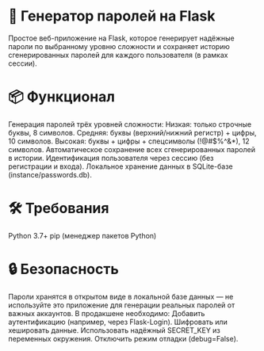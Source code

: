# 🔐 Генератор паролей на Flask

Простое веб-приложение на Flask, которое генерирует надёжные пароли по выбранному уровню сложности и сохраняет историю сгенерированных паролей для каждого пользователя (в рамках сессии).

# 📦 Функционал
Генерация паролей трёх уровней сложности:
Низкая: только строчные буквы, 8 символов.
Средняя: буквы (верхний/нижний регистр) + цифры, 10 символов.
Высокая: буквы + цифры + спецсимволы (!@#$%^&*), 12 символов.
Автоматическое сохранение всех сгенерированных паролей в истории.
Идентификация пользователя через сессию (без регистрации и входа).
Локальное хранение данных в SQLite-базе (instance/passwords.db).

# 🛠️ Требования
Python 3.7+
pip (менеджер пакетов Python)

# 🔒 Безопасность
Пароли хранятся в открытом виде в локальной базе данных — не используйте это приложение для генерации реальных паролей от важных аккаунтов.
В продакшене необходимо:
Добавить аутентификацию (например, через Flask-Login).
Шифровать или хешировать данные.
Использовать надёжный SECRET_KEY из переменных окружения.
Отключить режим отладки (debug=False).
